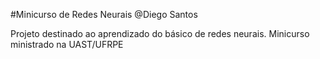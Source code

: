 #Minicurso de Redes Neurais
@Diego Santos

Projeto destinado ao aprendizado do básico de redes neurais.
Minicurso ministrado na UAST/UFRPE
